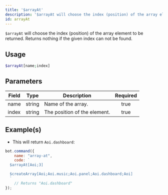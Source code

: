 ```yaml
---
title: '$arrayAt'
description: '$arrayAt will choose the index (position) of the array element to be returned. Returns nothing if the given index can not be found.'
id: arrayAt
---
```


`$arrayAt` will choose the index (position) of the array element to be returned. Returns nothing if the given index can not be found.

## Usage

```php
$arrayAt[name;index]
```

## Parameters

| Field | Type   | Description                  | Required |
| ----- | ------ | ---------------------------- |:--------:|
| name  | string | Name of the array.           |   true   |
| index | string | The position of the element. |   true   |

## Example(s)

- This will return `Aoi.dashboard`:

```javascript
bot.command({
    name: "array-at",
    code: `
  $arrayAt[Aoi;3]

  $createArray[Aoi;Aoi.music;Aoi.panel;Aoi.dashboard;Aoi]
  `
    // Returns "Aoi.dashboard"
});
```
